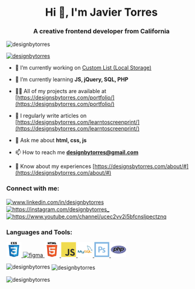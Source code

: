 <h1 align="center">Hi 👋, I'm Javier Torres</h1>
<h3 align="center">A creative frontend developer from California</h3>

<p align="left"> <img src="https://komarev.com/ghpvc/?username=designbytorres&label=Profile%20views&color=0e75b6&style=flat" alt="designbytorres" /> </p>

<p align="left"> <a href="https://github.com/ryo-ma/github-profile-trophy"><img src="https://github-profile-trophy.vercel.app/?username=designbytorres" alt="designbytorres" /></a> </p>

- 🔭 I’m currently working on [Custom List (Local Storage)](https://designsbytorres.com/customList/)

- 🌱 I’m currently learning **JS, jQuery, SQL, PHP**

- 👨‍💻 All of my projects are available at [https://designsbytorres.com/portfolio/](https://designsbytorres.com/portfolio/)

- 📝 I regularly write articles on [https://designsbytorres.com/learntoscreenprint/](https://designsbytorres.com/learntoscreenprint/)

- 💬 Ask me about **html, css, js**

- 📫 How to reach me **designbytorres@gmail.com**

- 📄 Know about my experiences [https://designsbytorres.com/about/#](https://designsbytorres.com/about/#)

<h3 align="left">Connect with me:</h3>
<p align="left">
<a href="https://linkedin.com/in/www.linkedin.com/in/designbytorres" target="blank"><img align="center" src="https://raw.githubusercontent.com/rahuldkjain/github-profile-readme-generator/master/src/images/icons/Social/linked-in-alt.svg" alt="www.linkedin.com/in/designbytorres" height="30" width="40" /></a>
<a href="https://instagram.com/https://instagram.com/designbytorres_" target="blank"><img align="center" src="https://raw.githubusercontent.com/rahuldkjain/github-profile-readme-generator/master/src/images/icons/Social/instagram.svg" alt="https://instagram.com/designbytorres_" height="30" width="40" /></a>
<a href="https://www.youtube.com/c/https://www.youtube.com/channel/ucec2vv2i5bfcnsljpectznq" target="blank"><img align="center" src="https://raw.githubusercontent.com/rahuldkjain/github-profile-readme-generator/master/src/images/icons/Social/youtube.svg" alt="https://www.youtube.com/channel/ucec2vv2i5bfcnsljpectznq" height="30" width="40" /></a>
</p>

<h3 align="left">Languages and Tools:</h3>
<p align="left"> <a href="https://www.w3schools.com/css/" target="_blank" rel="noreferrer"> <img src="https://raw.githubusercontent.com/devicons/devicon/master/icons/css3/css3-original-wordmark.svg" alt="css3" width="40" height="40"/> </a> <a href="https://www.figma.com/" target="_blank" rel="noreferrer"> <img src="https://www.vectorlogo.zone/logos/figma/figma-icon.svg" alt="figma" width="40" height="40"/> </a> <a href="https://www.w3.org/html/" target="_blank" rel="noreferrer"> <img src="https://raw.githubusercontent.com/devicons/devicon/master/icons/html5/html5-original-wordmark.svg" alt="html5" width="40" height="40"/> </a> <a href="https://developer.mozilla.org/en-US/docs/Web/JavaScript" target="_blank" rel="noreferrer"> <img src="https://raw.githubusercontent.com/devicons/devicon/master/icons/javascript/javascript-original.svg" alt="javascript" width="40" height="40"/> </a> <a href="https://www.mysql.com/" target="_blank" rel="noreferrer"> <img src="https://raw.githubusercontent.com/devicons/devicon/master/icons/mysql/mysql-original-wordmark.svg" alt="mysql" width="40" height="40"/> </a> <a href="https://www.photoshop.com/en" target="_blank" rel="noreferrer"> <img src="https://raw.githubusercontent.com/devicons/devicon/master/icons/photoshop/photoshop-line.svg" alt="photoshop" width="40" height="40"/> </a> <a href="https://www.php.net" target="_blank" rel="noreferrer"> <img src="https://raw.githubusercontent.com/devicons/devicon/master/icons/php/php-original.svg" alt="php" width="40" height="40"/> </a> </p>

<p><img align="left" src="https://github-readme-stats.vercel.app/api/top-langs?username=designbytorres&show_icons=true&locale=en&layout=compact" alt="designbytorres" /></p>

<p>&nbsp;<img align="center" src="https://github-readme-stats.vercel.app/api?username=designbytorres&show_icons=true&locale=en" alt="designbytorres" /></p>

<p><img align="center" src="https://github-readme-streak-stats.herokuapp.com/?user=designbytorres&" alt="designbytorres" /></p>
